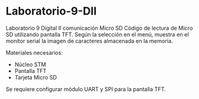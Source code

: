# Laboratorio-9-DII
Laboratorio 9 Digital II comunicación Micro SD
Código de lectura de Micro SD utilizando pantalla TFT. Según la selección en el menú, muestra en el monitor serial la imagen de caracteres almacenada en la memoria.

Materiales necesarios:
- Núcleo STM
- Pantalla TFT
- Tarjeta Micro SD

Se requiere configurar módulo UART y SPI para la pantalla TFT.
